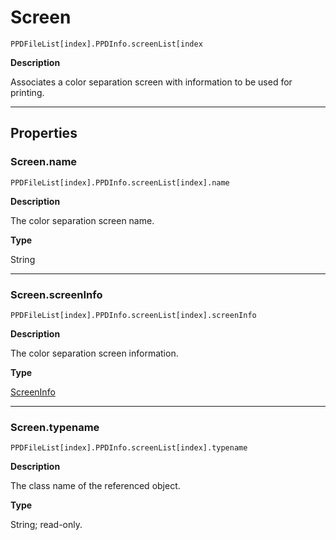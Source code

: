 <a id="jsobjref-screen"></a>

# Screen

`PPDFileList[index].PPDInfo.screenList[index`

**Description**

Associates a color separation screen with information to be used for printing.

---

## Properties

<a id="jsobjref-screen-name"></a>

### Screen.name

`PPDFileList[index].PPDInfo.screenList[index].name`

**Description**

The color separation screen name.

**Type**

String

---

<a id="jsobjref-screen-screeninfo"></a>

### Screen.screenInfo

`PPDFileList[index].PPDInfo.screenList[index].screenInfo`

**Description**

The color separation screen information.

**Type**

[ScreenInfo](ScreenInfo.md#jsobjref-screeninfo)

---

<a id="jsobjref-screen-typename"></a>

### Screen.typename

`PPDFileList[index].PPDInfo.screenList[index].typename`

**Description**

The class name of the referenced object.

**Type**

String; read-only.
